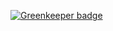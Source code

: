 
[![Greenkeeper badge](https://badges.greenkeeper.io/mauricedb/react-test.svg)](https://greenkeeper.io/)
